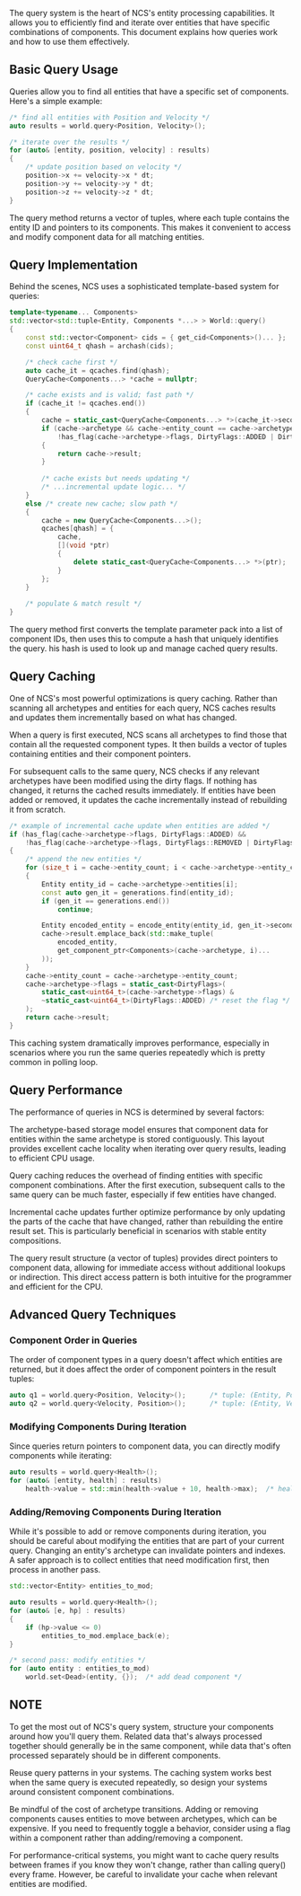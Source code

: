 The query system is the heart of NCS's entity processing capabilities. 
It allows you to efficiently find and iterate over entities that have specific combinations of components. 
This document explains how queries work and how to use them effectively.

## Basic Query Usage

Queries allow you to find all entities that have a specific set of components. Here's a simple example:

```cpp
/* find all entities with Position and Velocity */
auto results = world.query<Position, Velocity>();

/* iterate over the results */
for (auto& [entity, position, velocity] : results)
{
    /* update position based on velocity */
    position->x += velocity->x * dt;
    position->y += velocity->y * dt;
    position->z += velocity->z * dt;
}
```

The query method returns a vector of tuples, where each tuple contains the entity ID 
and pointers to its components. This makes it convenient to access and modify component data for all matching entities.

## Query Implementation

Behind the scenes, NCS uses a sophisticated template-based system for queries:

```cpp
template<typename... Components>
std::vector<std::tuple<Entity, Components *...> > World::query()
{
    const std::vector<Component> cids = { get_cid<Components>()... };
    const uint64_t qhash = archash(cids);

    /* check cache first */
    auto cache_it = qcaches.find(qhash);
    QueryCache<Components...> *cache = nullptr;

    /* cache exists and is valid; fast path */
    if (cache_it != qcaches.end())
    {
        cache = static_cast<QueryCache<Components...> *>(cache_it->second.first);
        if (cache->archetype && cache->entity_count == cache->archetype->entity_count &&
            !has_flag(cache->archetype->flags, DirtyFlags::ADDED | DirtyFlags::REMOVED | DirtyFlags::UPDATED)) 
        {
            return cache->result;
        }
        
        /* cache exists but needs updating */
        /* ...incremental update logic... */
    }
    else /* create new cache; slow path */
    {
        cache = new QueryCache<Components...>();
        qcaches[qhash] = {
            cache,
            [](void *ptr) 
            { 
                delete static_cast<QueryCache<Components...> *>(ptr); 
            }
        };
    }
    
    /* populate & match result */
}
```

The query method first converts the template parameter pack into a list of component IDs, 
then uses this to compute a hash that uniquely identifies the query. 
his hash is used to look up and manage cached query results.

## Query Caching

One of NCS's most powerful optimizations is query caching. Rather than scanning all archetypes and entities for 
each query, NCS caches results and updates them incrementally based on what has changed.

When a query is first executed, NCS scans all archetypes to find those that contain all 
the requested component types. It then builds a vector of tuples containing entities and their component pointers.

For subsequent calls to the same query, NCS checks if any relevant archetypes have been 
modified using the dirty flags. If nothing has changed, it returns the cached results immediately.
If entities have been added or removed, it updates the cache incrementally instead of rebuilding it from scratch.

```cpp
/* example of incremental cache update when entities are added */
if (has_flag(cache->archetype->flags, DirtyFlags::ADDED) &&
    !has_flag(cache->archetype->flags, DirtyFlags::REMOVED | DirtyFlags::UPDATED)) 
{
    /* append the new entities */
    for (size_t i = cache->entity_count; i < cache->archetype->entity_count; ++i)
    {
        Entity entity_id = cache->archetype->entities[i];
        const auto gen_it = generations.find(entity_id);
        if (gen_it == generations.end())
            continue;

        Entity encoded_entity = encode_entity(entity_id, gen_it->second);
        cache->result.emplace_back(std::make_tuple(
            encoded_entity,
            get_component_ptr<Components>(cache->archetype, i)...
        ));
    }
    cache->entity_count = cache->archetype->entity_count;
    cache->archetype->flags = static_cast<DirtyFlags>(
        static_cast<uint64_t>(cache->archetype->flags) &
        ~static_cast<uint64_t>(DirtyFlags::ADDED) /* reset the flag */
    );
    return cache->result;
}
```

This caching system dramatically improves performance, especially in scenarios where you run 
the same queries repeatedly which is pretty common in polling loop.

## Query Performance

The performance of queries in NCS is determined by several factors:

The archetype-based storage model ensures that component data for entities within the same archetype is stored 
contiguously. This layout provides excellent cache locality when iterating over query results, 
leading to efficient CPU usage.

Query caching reduces the overhead of finding entities with specific component combinations. After the first execution,
subsequent calls to the same query can be much faster, especially if few entities have changed.

Incremental cache updates further optimize performance by only updating the parts of the cache that have changed,
rather than rebuilding the entire result set. This is particularly beneficial in scenarios with stable entity 
compositions.

The query result structure (a vector of tuples) provides direct pointers to component data, allowing for immediate
access without additional lookups or indirection. This direct access pattern is both intuitive
for the programmer and efficient for the CPU.

## Advanced Query Techniques

### Component Order in Queries

The order of component types in a query doesn't affect which entities are returned, but it does affect the order of component pointers in the result tuples:

```cpp
auto q1 = world.query<Position, Velocity>();      /* tuple: (Entity, Position*, Velocity*) */
auto q2 = world.query<Velocity, Position>();      /* tuple: (Entity, Velocity*, Position*) */
```

### Modifying Components During Iteration

Since queries return pointers to component data, you can directly modify components while iterating:

```cpp
auto results = world.query<Health>();
for (auto& [entity, health] : results)
    health->value = std::min(health->value + 10, health->max);  /* heal entities */

```

### Adding/Removing Components During Iteration

While it's possible to add or remove components during iteration, you should be careful about modifying the entities
that are part of your current query. Changing an entity's archetype can invalidate pointers and indexes. 
A safer approach is to collect entities that need modification first, then process in another pass.

```cpp
std::vector<Entity> entities_to_mod;

auto results = world.query<Health>();
for (auto& [e, hp] : results) 
{
    if (hp->value <= 0)
        entities_to_mod.emplace_back(e);
}

/* second pass: modify entities */
for (auto entity : entities_to_mod)
    world.set<Dead>(entity, {});  /* add dead component */
```

## NOTE

To get the most out of NCS's query system, structure your components around how you'll query them. 
Related data that's always processed together should generally be in the same component, 
while data that's often processed separately should be in different components.

Reuse query patterns in your systems. The caching system works best when the same query is executed repeatedly, 
so design your systems around consistent component combinations.

Be mindful of the cost of archetype transitions. Adding or removing components causes entities to 
move between archetypes, which can be expensive. If you need to frequently toggle a behavior, consider using a 
flag within a component rather than adding/removing a component.

For performance-critical systems, you might want to cache query results between frames if you know they won't change, 
rather than calling query() every frame. However, be careful to invalidate your cache when relevant 
entities are modified.
